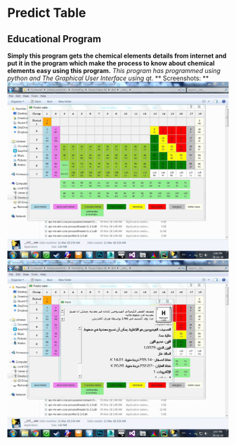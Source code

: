 # Predict Table
## Educational Program 
**Simply this program gets the chemical elements details from internet and put it in the program which make the process to know about chemical elements easy using this program.**
*This program has programmed using python and The Graphical User Interface using qt.*
** Screenshots: **
![Screenshot 1](/images/1.jpg)
![Screenshot 2](/images/2.jpg)
